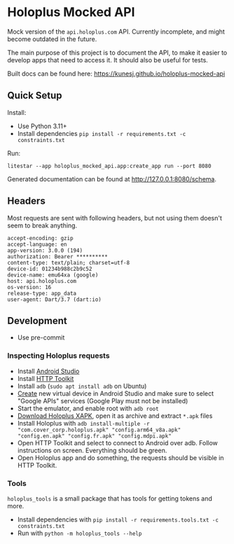 # Holoplus Mocked API

Mock version of the `api.holoplus.com` API. Currently incomplete, and might become outdated in the future.

The main purpose of this project is to document the API, to make it easier to develop apps that need to access it.
It should also be useful for tests.

Built docs can be found here: https://kunesj.github.io/holoplus-mocked-api


## Quick Setup

Install:

- Use Python 3.11+
- Install dependencies `pip install -r requirements.txt -c constraints.txt`

Run:

```shell
litestar --app holoplus_mocked_api.app:create_app run --port 8080
```

Generated documentation can be found at http://127.0.0.1:8080/schema.


## Headers

Most requests are sent with following headers, but not using them doesn't seem to break anything.

```
accept-encoding: gzip
accept-language: en
app-version: 3.0.0 (194)
authorization: Bearer **********
content-type: text/plain; charset=utf-8
device-id: 01234b988c2b9c52
device-name: emu64xa (google)
host: api.holoplus.com
os-version: 16
release-type: app_data
user-agent: Dart/3.7 (dart:io)
```


## Development

- Use pre-commit

### Inspecting Holoplus requests

- Install [Android Studio](https://developer.android.com/studio)
- Install [HTTP Toolkit](https://httptoolkit.com/)
- Install `adb` (`sudo apt install adb` on Ubuntu)
- [Create](https://developer.android.com/studio/run/managing-avds) new virtual device in Android Studio and make sure to select "Google APIs" services (Google Play must not be installed)
- Start the emulator, and enable root with `adb root`
- [Download Holoplus XAPK](https://apkpure.com/holoplus/com.cover_corp.holoplus), open it as archive and extract `*.apk` files
- Install Holoplus with `adb install-multiple -r "com.cover_corp.holoplus.apk" "config.arm64_v8a.apk" "config.en.apk" "config.fr.apk" "config.mdpi.apk"`
- Open HTTP Toolkit and select to connect to Android over adb. Follow instructions on screen. Everything should be green.
- Open Holoplus app and do something, the requests should be visible in HTTP Toolkit.

### Tools

`holoplus_tools` is a small package that has tools for getting tokens and more.

- Install dependencies with `pip install -r requirements.tools.txt -c constraints.txt`
- Run with `python -m holoplus_tools --help`

